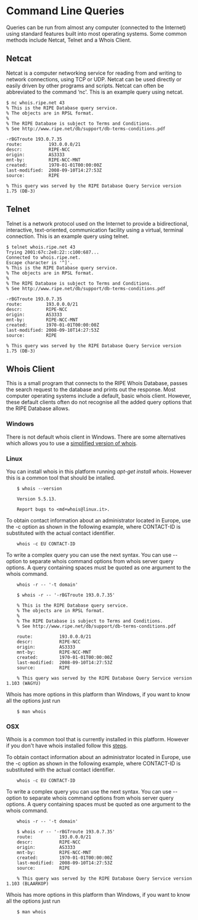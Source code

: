 # Command Line Queries

Queries can be run from almost any computer (connected to the Internet) using standard features built into most operating systems. Some common methods include Netcat, Telnet and a Whois Client.

## Netcat

Netcat is a computer networking service for reading from and writing to network connections, using TCP or UDP. Netcat can be used directly or easily driven by other programs and scripts. Netcat can often be abbreviated to the command ‘nc'. This is an example query using netcat.

    $ nc whois.ripe.net 43
    % This is the RIPE Database query service.
    % The objects are in RPSL format.
    %
    % The RIPE Database is subject to Terms and Conditions.
    % See http://www.ripe.net/db/support/db-terms-conditions.pdf

    -rBGTroute 193.0.7.35
    route:          193.0.0.0/21
    descr:          RIPE-NCC
    origin:         AS3333
    mnt-by:         RIPE-NCC-MNT
    created:        1970-01-01T00:00:00Z
    last-modified:  2008-09-10T14:27:53Z
    source:         RIPE
    
    % This query was served by the RIPE Database Query Service version 1.75 (DB-3)

## Telnet

Telnet is a network protocol used on the Internet to provide a bidirectional, interactive, text-oriented, communication facility using a virtual, terminal connection. This is an example query using telnet.

    $ telnet whois.ripe.net 43
    Trying 2001:67c:2e8:22::c100:687...
    Connected to whois.ripe.net.
    Escape character is '^]'.
    % This is the RIPE Database query service.
    % The objects are in RPSL format.
    %
    % The RIPE Database is subject to Terms and Conditions.
    % See http://www.ripe.net/db/support/db-terms-conditions.pdf

    -rBGTroute 193.0.7.35
    route:         193.0.0.0/21
    descr:         RIPE-NCC
    origin:        AS3333
    mnt-by:        RIPE-NCC-MNT
    created:       1970-01-01T00:00:00Z
    last-modified: 2008-09-10T14:27:53Z
    source:        RIPE
    
    % This query was served by the RIPE Database Query Service version 1.75 (DB-3)

## Whois Client

This is a small program that connects to the RIPE Whois Database, passes the search request to the database and prints out the response. Most computer operating systems include a default, basic whois client. However, these default clients often do not recognise all the added query options that the RIPE Database allows.

### Windows

There is not default whois client in Windows. There are some alternatives which allows you to use a [simplified version of whois](https://docs.microsoft.com/en-us/sysinternals/downloads/whois).


### Linux

You can install whois in this platform running _apt-get install whois_. However this is a common tool that should be intalled.
```
    $ whois --version

    Version 5.5.13.

    Report bugs to <md+whois@linux.it>.
```

To obtain contact information about an administrator located in Europe, use the -c option as shown in the following example, where CONTACT-ID is substituted with the actual contact identifier.
```
    whois -c EU CONTACT-ID
```
To write a complex query you can use the next syntax. You can use -- option to separate whois command options from whois server query options. A query containing spaces must be quoted as one argument to the whois command.
```
    whois -r -- '-t domain'
```
```
    $ whois -r -- '-rBGTroute 193.0.7.35'

    % This is the RIPE Database query service.
    % The objects are in RPSL format.
    %
    % The RIPE Database is subject to Terms and Conditions.
    % See http://www.ripe.net/db/support/db-terms-conditions.pdf

    route:          193.0.0.0/21
    descr:          RIPE-NCC
    origin:         AS3333
    mnt-by:         RIPE-NCC-MNT
    created:        1970-01-01T00:00:00Z
    last-modified:  2008-09-10T14:27:53Z
    source:         RIPE

    % This query was served by the RIPE Database Query Service version 1.103 (WAGYU)
```

Whois has more options in this platform than Windows, if you want to know all the options just run 
```
    $ man whois
```



### OSX

Whois is a common tool that is currently installed in this platform. However if you don't have whois installed follow this [steps](https://formulae.brew.sh/formula/whois). 

To obtain contact information about an administrator located in Europe, use the -c option as shown in the following example, where CONTACT-ID is substituted with the actual contact identifier.
```
    whois -c EU CONTACT-ID
```

To write a complex query you can use the next syntax. You can use -- option to separate whois command options from whois server query options. A query containing spaces must be quoted as one argument to the whois command.
```
    whois -r -- '-t domain'
```
```
    $ whois -r -- '-rBGTroute 193.0.7.35'
    route:          193.0.0.0/21
    descr:          RIPE-NCC
    origin:         AS3333
    mnt-by:         RIPE-NCC-MNT
    created:        1970-01-01T00:00:00Z
    last-modified:  2008-09-10T14:27:53Z
    source:         RIPE

    % This query was served by the RIPE Database Query Service version 1.103 (BLAARKOP)
```

Whois has more options in this platform than Windows, if you want to know all the options just run 
```
    $ man whois
```





